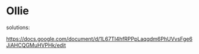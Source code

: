 # Ollie

solutions:

https://docs.google.com/document/d/1L67TI4hfRPPpLaqqdm6PhUVvsFge6JiAHCQGMuHVPHk/edit
